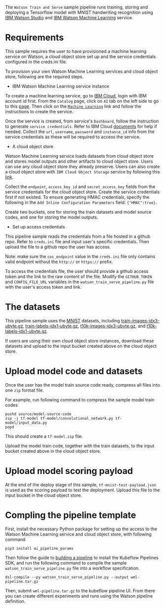 The `Watson Train and Serve` sample pipeline runs training, storing and deploying a Tensorflow model with MNIST handwriting recognition using [IBM Watson Studio](https://www.ibm.com/cloud/watson-studio) and [IBM Watson Machine Learning](https://www.ibm.com/cloud/machine-learning) service.

# Requirements

This sample requires the user to have provisioned a machine learning service on Watson, a cloud object store set up and the service credentials configured in the creds.ini file.

To provision your own Watson Machine Learning services and cloud object store, following are the required steps.

* IBM Watson Machine Learning service instance

To create a machine learning service, go to [IBM Cloud](https://console.bluemix.net), login with IBM account id first. From the `Catalog` page, click on `AI` tab on the left side to go to this [page](https://console.bluemix.net/catalog/?category=ai). Then click on the [`Machine Learning`](https://console.bluemix.net/catalog/services/machine-learning) link and follow the instructions to create the service.

Once the service is created, from service's `Dashboard`, follow the instruction to generate `service credentials`. Refer to IBM Cloud [documents](https://console.bluemix.net/docs/) for help if needed. Collect the `url`, `username`, `password` and `instance_id` info from the service credentials as these will be required to access the service.

* A cloud object store

Watson Machine Learning service loads datasets from cloud object store and stores model outputs and other artifacts to cloud object store. Users can use any cloud object store they already preserve. Users can also create a cloud object store with `IBM Cloud Object Storage` service by following this [link](https://console.bluemix.net/catalog/services/cloud-object-storage).

Collect the `endpoint`, `access_key_id` and `secret_access_key` fields from the service credentials for the cloud object store. Create the service credentials first if not existed. To ensure generating HMAC credentials, specify the following in the `Add Inline Configuration Parameters` field: `{"HMAC":true}`.

Create two buckets, one for storing the train datasets and model source codes, and one for storing the model outputs.

* Set up access credentials

This pipeline sample reads the credentials from a file hosted in a github repo. Refer to `creds.ini` file and input user's specific credentials. Then upload the file to a github repo the user has access.

Note: make sure the `cos_endpoint` value in the `creds.ini` file only contains valid endpoint without the `http://` or `https://` prefix.

To access the credentials file, the user should provide a github access token and the link to the raw content of the file. Modify the `GITHUB_TOKEN` and `CONFIG_FILE_URL` variables in the `watson_train_serve_pipeline.py` file with the user's access token and link.

# The datasets

This pipeline sample uses the [MNIST](http://yann.lecun.com/exdb/mnist) datasets, including [train-images-idx3-ubyte.gz](http://yann.lecun.com/exdb/mnist/train-images-idx3-ubyte.gz), [train-labels-idx1-ubyte.gz](http://yann.lecun.com/exdb/mnist/train-labels-idx1-ubyte.gz), [t10k-images-idx3-ubyte.gz](http://yann.lecun.com/exdb/mnist/t10k-images-idx3-ubyte.gz), and [t10k-labels-idx1-ubyte.gz](http://yann.lecun.com/exdb/mnist/t10k-labels-idx1-ubyte.gz).

If users are using their own cloud object store instances, download these datasets and upload to the input bucket created above on the cloud object store.

# Upload model code and datasets

Once the user has the model train source code ready, compress all files into one `zip` format file.

For example, run following command to compress the sample model train codes

```command line
pushd source/model-source-code
zip -j tf-model tf-model/convolutional_network.py tf-model/input_data.py
popd
```

This should create a `tf-model.zip` file.

Upload the model train code, together with the train datasets, to the input bucket created above in the cloud object store.

# Upload model scoring payload

At the end of the deploy stage of this sample, `tf-mnist-test-payload.json` is used as the scoring payload to test the deployment. Upload this file to the input bucket in the cloud object store.

# Compling the pipeline template

First, install the necessary Python package for setting up the access to the Watson Machine Learning service and cloud object store, with following command

```command line
pip3 install ai_pipeline_params
```

Then follow the guide to [building a pipeline](https://www.kubeflow.org/docs/pipelines/build-pipeline/) to install the Kubeflow Pipelines SDK, and run the following command to compile the sample `watson_train_serve_pipeline.py` file into a workflow specification.

```
dsl-compile --py watson_train_serve_pipeline.py --output wml-pipeline.tar.gz
```

Then, submit `wml-pipeline.tar.gz` to the kubeflow pipeline UI. From there you can create different experiments and runs using the Watson pipeline definition.
